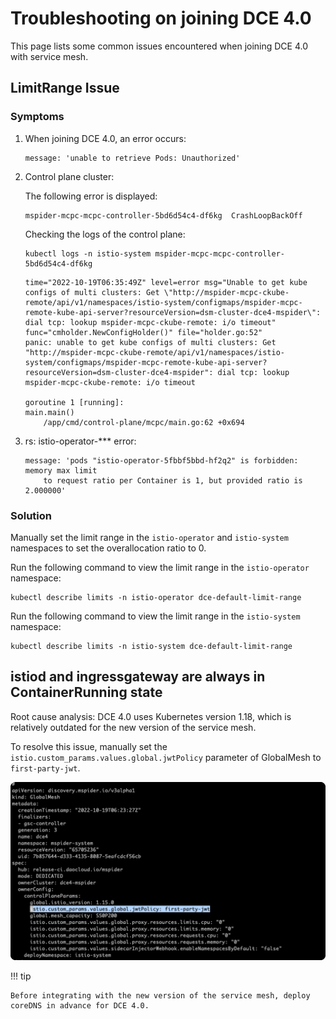 # Troubleshooting on joining DCE 4.0

This page lists some common issues encountered when joining DCE 4.0 with service mesh.

## LimitRange Issue

### Symptoms

1. When joining DCE 4.0, an error occurs:

    ```console
    message: 'unable to retrieve Pods: Unauthorized'
    ```

2. Control plane cluster:

    The following error is displayed:

    ```console
    mspider-mcpc-mcpc-controller-5bd6d54c4-df6kg  CrashLoopBackOff
    ```

    Checking the logs of the control plane:

    ```shell
    kubectl logs -n istio-system mspider-mcpc-mcpc-controller-5bd6d54c4-df6kg
    ```

    ```console
    time="2022-10-19T06:35:49Z" level=error msg="Unable to get kube configs of multi clusters: Get \"http://mspider-mcpc-ckube-remote/api/v1/namespaces/istio-system/configmaps/mspider-mcpc-remote-kube-api-server?resourceVersion=dsm-cluster-dce4-mspider\": dial tcp: lookup mspider-mcpc-ckube-remote: i/o timeout" func="cmholder.NewConfigHolder()" file="holder.go:52"
    panic: unable to get kube configs of multi clusters: Get "http://mspider-mcpc-ckube-remote/api/v1/namespaces/istio-system/configmaps/mspider-mcpc-remote-kube-api-server?resourceVersion=dsm-cluster-dce4-mspider": dial tcp: lookup mspider-mcpc-ckube-remote: i/o timeout

    goroutine 1 [running]:
    main.main()
        /app/cmd/control-plane/mcpc/main.go:62 +0x694
    ```

3. rs: istio-operator-*** error:

    ```console
    message: 'pods "istio-operator-5fbbf5bbd-hf2q2" is forbidden: memory max limit
        to request ratio per Container is 1, but provided ratio is 2.000000'
    ```

### Solution

Manually set the limit range in the `istio-operator` and `istio-system` namespaces to set the overallocation ratio to 0.

Run the following command to view the limit range in the `istio-operator` namespace:

```shell
kubectl describe limits -n istio-operator dce-default-limit-range
```

Run the following command to view the limit range in the `istio-system` namespace:

```shell
kubectl describe limits -n istio-system dce-default-limit-range
```

## istiod and ingressgateway are always in ContainerRunning state

Root cause analysis: DCE 4.0 uses Kubernetes version 1.18, which is relatively outdated for the new version of the service mesh.

To resolve this issue, manually set the `istio.custom_params.values.global.jwtPolicy` parameter of GlobalMesh to `first-party-jwt`.

![params](./images/dce4-01.png)

!!! tip

    Before integrating with the new version of the service mesh, deploy coreDNS in advance for DCE 4.0.
